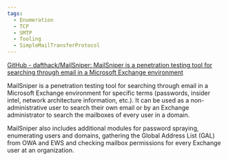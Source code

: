 ```yaml
---
tags:
  - Enumeration
  - TCP
  - SMTP
  - Tooling
  - SimpleMailTransferProtocol
---
```


[GitHub - dafthack/MailSniper: MailSniper is a penetration testing tool for searching through email in a Microsoft Exchange environment](https://github.com/dafthack/MailSniper)

MailSniper is a penetration testing tool for searching through email in a Microsoft Exchange environment for specific terms (passwords, insider intel, network architecture information, etc.). It can be used as a non-administrative user to search their own email or by an Exchange administrator to search the mailboxes of every user in a domain.

MailSniper also includes additional modules for password spraying, enumerating users and domains, gathering the Global Address List (GAL) from OWA and EWS and checking mailbox permissions for every Exchange user at an organization.







